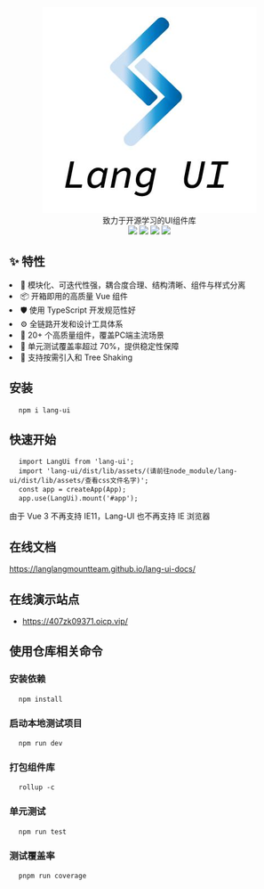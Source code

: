 <div align="center">
  <img src='/src/assets/img/logo.jpg'/>
</div>

<div align="center">致力于开源学习的UI组件库</div>

<div class="summary" align="center">
  <div align="center">
    <a>
      <img src="https://camo.githubusercontent.com/cdc69c438472be59734e5d67d12533d15e48bc94b27429f31b2d3b7d88b6639a/68747470733a2f2f7472617669732d63692e6f72672f456c656d6546452f656c656d656e742e7376673f6272616e63683d6d6173746572"/>
    </a>
    <a>
      <img src="https://camo.githubusercontent.com/78f47a09877ba9d28da1887a93e5c3bc2efb309c1e910eb21135becd2998238a/68747470733a2f2f696d672e736869656c64732e696f2f62616467652f4c6963656e73652d4d49542d79656c6c6f772e737667"/>
    </a>
    <a>
      <img src="https://stone-1315935641.cos.ap-chengdu.myqcloud.com/img/coberageLabel.jpg?q-sign-algorithm=sha1&q-ak=AKIDQ9RtyzysZEIeeWBYGFzqSE2Vt_jucXVFhk9gikshBbkmL2PruadVC3fiZk_6pQzx&q-sign-time=1676987432;1676991032&q-key-time=1676987432;1676991032&q-header-list=host&q-url-param-list=&q-signature=2c5010581e697b883c666540ff90315b93c992d9&x-cos-security-token=26A9Y1tsN317DmRxi0ufi9ncme5SZ7Ka8ccb655dee8803c31abf2dbcef9175a9XdBH_zIhcNgARZUG3FnRX8AMTwy1JhfpNiyhdrCptMIIFScjKu0HKx423kYhMhK3mSa7L35ebSrdQXfaAaA26yw4sO63JoYvF1yNZ_Z2AW6HJx1wiMwDq6nriiCOH7j-8zr19s7GxFriTKgOvm8BNh3pZMqUzIjloGfZGLtZYoZjk7oB02cwjgcrXhEpBeU1" />
    </a>
    <a>
      <img src="https://stone-1315935641.cos.ap-chengdu.myqcloud.com/img/npmLabel.jpg?q-sign-algorithm=sha1&q-ak=AKIDd09j7ujK9S5KU8N3lnIA9iOUBipwnJ4Dq-ZDLsffolhI7AIpwhHkGJks40YlO5fw&q-sign-time=1676987485;1676991085&q-key-time=1676987485;1676991085&q-header-list=host&q-url-param-list=&q-signature=6843a3e218264cb3542cf64e26b693568d6d0e23&x-cos-security-token=26A9Y1tsN317DmRxi0ufi9ncme5SZ7Ka742a80b3bb51690ad3086cdcb25babfbXdBH_zIhcNgARZUG3FnRX5l5CbSfL33WX0Vbp1NSB_CEXQs6nSKzmwBF_rz_ZYlO0eEadMWc-6QpRA0W5q2N2jjUoXO889nR2ip3bqgpXD1rMnaQTL0MfQd3SjgFzU5YbJYtRZyYwQ08N7ZNVWd-5ZH6CRbQm4GjGuzRb8Op1JQHqO2XlO9EandpFMcXZaAh"/>
    </a>


  </div>
</div>

## ✨ 特性

<div >
  <li>🌈 模块化、可迭代性强，耦合度合理、结构清晰、组件与样式分离</li>
  <li>📦 开箱即用的高质量 Vue 组件</li>
  <li>🛡 使用 TypeScript 开发规范性好</li>
  <li>⚙️ 全链路开发和设计工具体系</li>
  <li>🚀 20+ 个高质量组件，覆盖PC端主流场景</li>
  <li>💪 单元测试覆盖率超过 70%，提供稳定性保障</li>
  <li>🍭 支持按需引入和 Tree Shaking</li>
</div>

## 安装
<pre>
  <code >npm i lang-ui </code>
</pre>

## 快速开始
<pre>
  <code>import LangUi from 'lang-ui';</code>
  <code>import 'lang-ui/dist/lib/assets/(请前往node_module/lang-ui/dist/lib/assets/查看css文件名字)';</code>
  <code>const app = createApp(App);</code>
  <code>app.use(LangUi).mount('#app');</code>
</pre>
由于 Vue 3 不再支持 IE11，Lang-UI 也不再支持 IE 浏览器

## 在线文档

<a target="_blank" href="https://langlangmountteam.github.io/lang-ui-docs/">https://langlangmountteam.github.io/lang-ui-docs/</a>

## 在线演示站点
- <a target="_blank" href="https://407zk09371.oicp.vip/">https://407zk09371.oicp.vip/</a>

## 使用仓库相关命令

### 安装依赖
<pre>
  <code>npm install </code>
</pre>

### 启动本地测试项目
<pre>
  <code>npm run dev </code>
</pre>

### 打包组件库
<pre>
  <code>rollup -c </code>
</pre>

### 单元测试
<pre>
  <code>npm run test </code>
</pre>

### 测试覆盖率
<pre>
  <code>pnpm run coverage </code>
</pre>





